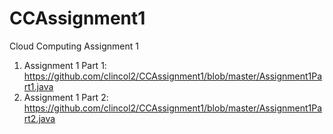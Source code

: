 # CCAssignment1
Cloud Computing Assignment 1

1) Assignment 1 Part 1: https://github.com/clincol2/CCAssignment1/blob/master/Assignment1Part1.java
2) Assignment 1 Part 2: https://github.com/clincol2/CCAssignment1/blob/master/Assignment1Part2.java
